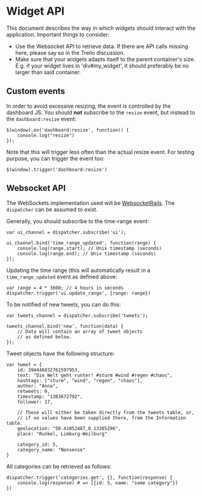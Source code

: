 # Widget API

This document describes the way in which widgets should interact with the application. Important things to consider:

* Use the Websocket API to retrieve data. If there are API calls missing here, please say so in the Trello discussion.
* Make sure that your widgets adapts itself to the parent container's size. E.g. if your widget lives in 'div#my_widget', it should preferably be no larger than said container.


## Custom events

In order to avoid excessive resizing, the event is controlled by the dashboard JS. You should **not** subscribe to the `resize` event, but instead to the `dashboard:resize` event:

    $(window).on('dashboard:resize', function() {
        console.log("resize")
    });

Note that this will trigger less often than the actual resize event. For testing purpose, you can trigger the event too:

    $(window).trigger('dashboard:resize')




## Websocket API

The WebSockets implementation used will be [WebsocketRails](https://github.com/websocket-rails/websocket-rails). The `dispatcher` can be assumed to exist.

Generally, you should subscribe to the time-range event:

    var ui_channel = dispatcher.subscribe('ui');

    ui_channel.bind('time_range_updated', function(range) {
        console.log(range.start); // Unix timestamp (seconds)
        console.log(range.end); // Unix timestamp (seconds)
    });

Updating the time range (this will automatically result in a `time_range_updated` event as defined above:

    var range = 4 * 3600; // 4 hours in seconds
    dispatcher.trigger('ui.update_range', {range: range})

To be notified of new tweets, you can do this:

    var tweets_channel = dispatcher.subscribe('tweets');

    tweets_channel.bind('new', function(data) {
        // Data will contain an array of tweet objects
        // as defined below.
    });

Tweet objects have the following structure:

    var tweet = {
        id: 394446832761597953,
        text: "Die Welt geht runter! #sturm #wind #regen #chaos",
        hashtags: ["sturm", "wind", "regen", "chaos"],
        author: "Anna",
        retweets: 0,
        timestamp: "1383672792",
        follower: 17,

        // These will either be taken directly from the tweets table, or,
        // if no values have been supplied there, from the Information table.
        geolocation: "50.41052487,8.13205296",
        place: "Runkel, Limburg-Weilburg"

        category_id: 5,
        category_name: "Nonsense"
    }

All categories can be retrieved as follows:

    dispatcher.trigger('categories.get', {}, function(response) {
        console.log(response) # => [{id: 5, name: "some category"}]
    })

